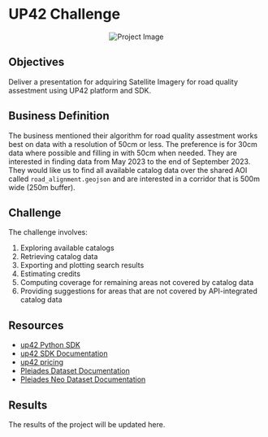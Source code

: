 # UP42 Challenge
<p align="center">
  <img src="readme.png" alt="Project Image">
</p>

## Objectives
Deliver a presentation for adquiring Satellite Imagery for road quality assestment using UP42 platform and SDK.


## Business Definition

The business mentioned their algorithm for road quality assestment works best on data with a resolution of 50cm or less. The preference is for 30cm data where possible and filling in with 50cm when needed. They are interested in finding data from May 2023 to the end of September 2023. They would like us to find all available catalog data over the shared AOI called `road_alignment.geojson` and are interested in a corridor that is 500m wide (250m buffer).

## Challenge

The challenge involves:

1. Exploring available catalogs
2. Retrieving catalog data
3. Exporting and plotting search results
4. Estimating credits
5. Computing coverage for remaining areas not covered by catalog data
6. Providing suggestions for areas that are not covered by API-integrated catalog data

## Resources

- [up42 Python SDK](https://github.com/up42/up42-py)
- [up42 SDK Documentation](https://sdk.up42.com/)
- [up42 pricing](https://up42.com/pricing)
- [Pleiades Dataset Documentation](https://docs.up42.com/data/datasets/pleiades)
- [Pleiades Neo Dataset Documentation](https://docs.up42.com/data/datasets/pleiades-neo)


## Results

The results of the project will be updated here.

